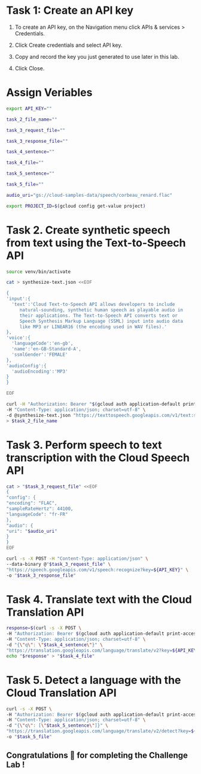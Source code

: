 # Task 1: Create an API key
1. To create an API key, on the Navigation menu click APIs & services > Credentials.

2. Click Create credentials and select API key.

3. Copy and record the key you just generated to use later in this lab.

4. Click Close.

# Assign Veriables
 ```bash
export API_KEY=""

task_2_file_name=""
 
task_3_request_file=""
 
task_3_response_file=""
 
task_4_sentence=""
 
task_4_file=""
 
task_5_sentence=""
 
task_5_file=""

audio_uri="gs://cloud-samples-data/speech/corbeau_renard.flac"

export PROJECT_ID=$(gcloud config get-value project)

```
# Task 2. Create synthetic speech from text using the Text-to-Speech API

 ```bash
source venv/bin/activate
```
 ```bash
cat > synthesize-text.json <<EOF

{
'input':{
   'text':'Cloud Text-to-Speech API allows developers to include
      natural-sounding, synthetic human speech as playable audio in
      their applications. The Text-to-Speech API converts text or
      Speech Synthesis Markup Language (SSML) input into audio data
      like MP3 or LINEAR16 (the encoding used in WAV files).'
},
'voice':{
   'languageCode':'en-gb',
   'name':'en-GB-Standard-A',
   'ssmlGender':'FEMALE'
},
'audioConfig':{
   'audioEncoding':'MP3'
}
}

EOF
```
```bash 
curl -H "Authorization: Bearer "$(gcloud auth application-default print-access-token) \
-H "Content-Type: application/json; charset=utf-8" \
-d @synthesize-text.json "https://texttospeech.googleapis.com/v1/text:synthesize" \
> $task_2_file_name
```
# Task 3. Perform speech to text transcription with the Cloud Speech API
```bash 
cat > "$task_3_request_file" <<EOF
{
"config": {
"encoding": "FLAC",
"sampleRateHertz": 44100,
"languageCode": "fr-FR"
},
"audio": {
"uri": "$audio_uri"
}
}
EOF
```
```bash
curl -s -X POST -H "Content-Type: application/json" \
--data-binary @"$task_3_request_file" \
"https://speech.googleapis.com/v1/speech:recognize?key=${API_KEY}" \
-o "$task_3_response_file"
```
# Task 4. Translate text with the Cloud Translation API
```bash 
response=$(curl -s -X POST \
-H "Authorization: Bearer $(gcloud auth application-default print-access-token)" \
-H "Content-Type: application/json; charset=utf-8" \
-d "{\"q\": \"$task_4_sentence\"}" \
"https://translation.googleapis.com/language/translate/v2?key=${API_KEY}&source=ja&target=en")
echo "$response" > "$task_4_file"
```

# Task 5. Detect a language with the Cloud Translation API
```bash
curl -s -X POST \
-H "Authorization: Bearer $(gcloud auth application-default print-access-token)" \
-H "Content-Type: application/json; charset=utf-8" \
-d "{\"q\": [\"$task_5_sentence\"]}" \
"https://translation.googleapis.com/language/translate/v2/detect?key=${API_KEY}" \
-o "$task_5_file"
```
## Congratulations 🎉 for completing the Challenge Lab !
